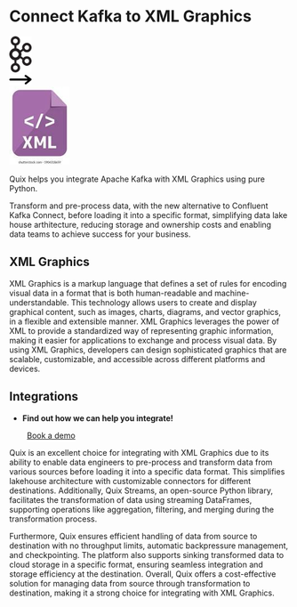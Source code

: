 # Connect Kafka to XML Graphics

<div class="connect-images cards blog-grid-card" markdown>
<div>
<img src="../images/kafka_logo.png" width="40px" />
</div>
<div>
<img src="../images/arrow.svg" width="40px" />
</div>
<div>
<img src="./images/xml-graphics_1.jpg" />
</div>
</div>

Quix helps you integrate Apache Kafka with XML Graphics using pure Python.

Transform and pre-process data, with the new alternative to Confluent Kafka Connect, before loading it into a specific format, simplifying data lake house arthitecture, reducing storage and ownership costs and enabling data teams to achieve success for your business.

## XML Graphics

XML Graphics is a markup language that defines a set of rules for encoding visual data in a format that is both human-readable and machine-understandable. This technology allows users to create and display graphical content, such as images, charts, diagrams, and vector graphics, in a flexible and extensible manner. XML Graphics leverages the power of XML to provide a standardized way of representing graphic information, making it easier for applications to exchange and process visual data. By using XML Graphics, developers can design sophisticated graphics that are scalable, customizable, and accessible across different platforms and devices.

## Integrations

<div class="grid cards" markdown>

- __Find out how we can help you integrate!__

    <a class="md-button md-button--primary" href="https://share.hsforms.com/1iW0TmZzKQMChk0lxd_tGiw4yjw2?__hstc=175542013.2303933fbd746c0ac86d9ccbe9bc9100.1728383268831.1729603416735.1729620918855.31&__hssc=175542013.1.1729620918855&__hsfp=2132701734" target="_blank" style="margin:.5rem;">Book a demo</a>

</div>


Quix is an excellent choice for integrating with XML Graphics due to its ability to enable data engineers to pre-process and transform data from various sources before loading it into a specific data format. This simplifies lakehouse architecture with customizable connectors for different destinations. Additionally, Quix Streams, an open-source Python library, facilitates the transformation of data using streaming DataFrames, supporting operations like aggregation, filtering, and merging during the transformation process. 

Furthermore, Quix ensures efficient handling of data from source to destination with no throughput limits, automatic backpressure management, and checkpointing. The platform also supports sinking transformed data to cloud storage in a specific format, ensuring seamless integration and storage efficiency at the destination. Overall, Quix offers a cost-effective solution for managing data from source through transformation to destination, making it a strong choice for integrating with XML Graphics.

